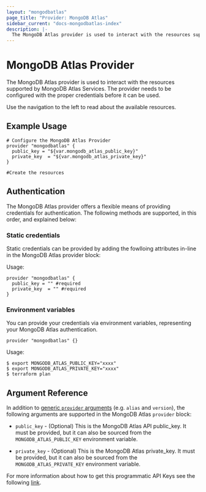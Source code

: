 ```yaml
---
layout: "mongodbatlas"
page_title: "Provider: MongoDB Atlas"
sidebar_current: "docs-mongodbatlas-index"
description: |-
  The MongoDB Atlas provider is used to interact with the resources supported by MongoDB Atlas Services. The provider needs to be configured with the proper credentials before it can be used.
---
```


# MongoDB Atlas Provider

The MongoDB Atlas provider is used to interact with the resources supported by MongoDB Atlas Services. The provider needs to be configured with the proper credentials before it can be used.

Use the navigation to the left to read about the available resources.

## Example Usage
```hcl
# Configure the MongoDB Atlas Provider
provider "mongodbatlas" {
  public_key = "${var.mongodb_atlas_public_key}"
  private_key  = "${var.mongodb_atlas_private_key}"
}

#Create the resources
```

## Authentication

The MongoDB Atlas provider offers a flexible means of providing credentials for authentication. The following methods are supported, in this order, and explained below:

### Static credentials

Static credentials can be provided by adding the fowlloing attributes in-line in the MongoDB Atlas provider block:

Usage:

```hcl
provider "mongodbatlas" {
  public_key = "" #required
  private_key  = "" #required
}
```

### Environment variables

You can provide your credentials via environment variables, representing your MongoDB Atlas
authentication.

```hcl
provider "mongodbatlas" {}
```

Usage:

```shell
$ export MONGODB_ATLAS_PUBLIC_KEY="xxxx"
$ export MONGODB_ATLAS_PRIVATE_KEY="xxxx"
$ terraform plan
```

## Argument Reference

In addition to [generic `provider`
arguments](https://www.terraform.io/docs/configuration/providers.html) (e.g.
`alias` and `version`), the following arguments are supported in the MongoDB
Atlas `provider` block:

* `public_key` - (Optional) This is the MongoDB Atlas API public_key. It must be
  provided, but it can also be sourced from the `MONGODB_ATLAS_PUBLIC_KEY`
  environment variable.

* `private_key` - (Optional) This is the MongoDB Atlas private_key. It must be
  provided, but it can also be sourced from the `MONGODB_ATLAS_PRIVATE_KEY`
  environment variable.

For more information about how to get this programmatic API Keys see the following [link](https://docs.atlas.mongodb.com/configure-api-access/#manage-programmatic-access-to-an-organization).
